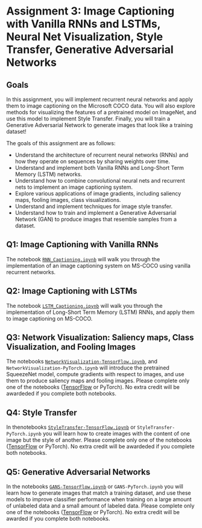 # Assignment 3: Image Captioning with Vanilla RNNs and LSTMs, Neural Net Visualization, Style Transfer, Generative Adversarial Networks

## Goals

In this assignment, you will implement recurrent neural networks and apply them to image captioning on the Microsoft COCO data. You will also explore methods for visualizing the features of a pretrained model on ImageNet, and use this model to implement Style Transfer. Finally, you will train a Generative Adversarial Network to generate images that look like a training dataset!

The goals of this assignment are as follows:

* Understand the architecture of recurrent neural networks (RNNs) and how they operate on sequences by sharing weights over time.
* Understand and implement both Vanilla RNNs and Long-Short Term Memory (LSTM) networks.
* Understand how to combine convolutional neural nets and recurrent nets to implement an image captioning system.
* Explore various applications of image gradients, including saliency maps, fooling images, class visualizations.
* Understand and implement techniques for image style transfer.
* Understand how to train and implement a Generative Adversarial Network (GAN) to produce images that resemble samples from a dataset.

## Q1: Image Captioning with Vanilla RNNs

The notebook [`RNN_Captioning.ipynb`](https://github.com/eemrys/cs231n/tree/assignment_3/assignment3/RNN_Captioning.ipynb) will walk you through the implementation of an image captioning system on MS-COCO using vanilla recurrent networks.

## Q2: Image Captioning with LSTMs

The notebook [`LSTM_Captioning.ipynb`](https://github.com/eemrys/cs231n/tree/assignment_3/assignment3/LSTM_Captioning.ipynb) will walk you through the implementation of Long-Short Term Memory (LSTM) RNNs, and apply them to image captioning on MS-COCO.

## Q3: Network Visualization: Saliency maps, Class Visualization, and Fooling Images

The notebooks [`NetworkVisualization-TensorFlow.ipynb`](https://github.com/eemrys/cs231n/tree/assignment_3/assignment3/NetworkVisualization-TensorFlow.ipynb), and `NetworkVisualization-PyTorch.ipynb` will introduce the pretrained SqueezeNet model, compute gradients with respect to images, and use them to produce saliency maps and fooling images. Please complete only one of the notebooks (<ins>TensorFlow</ins> or PyTorch). No extra credit will be awardeded if you complete both notebooks.

## Q4: Style Transfer

In thenotebooks [`StyleTransfer-TensorFlow.ipynb`](https://github.com/eemrys/cs231n/tree/assignment_3/assignment3/StyleTransfer-TensorFlow.ipynb) or `StyleTransfer-PyTorch.ipynb` you will learn how to create images with the content of one image but the style of another. Please complete only one of the notebooks (<ins>TensorFlow</ins> or PyTorch). No extra credit will be awardeded if you complete both notebooks.

## Q5: Generative Adversarial Networks

In the notebooks [`GANS-TensorFlow.ipynb`](https://github.com/eemrys/cs231n/tree/assignment_3/assignment3/Generative_Adversarial_Networks_TF.ipynb) or `GANS-PyTorch.ipynb` you will learn how to generate images that match a training dataset, and use these models to improve classifier performance when training on a large amount of unlabeled data and a small amount of labeled data. Please complete only one of the notebooks (<ins>TensorFlow</ins> or PyTorch). No extra credit will be awarded if you complete both notebooks.
